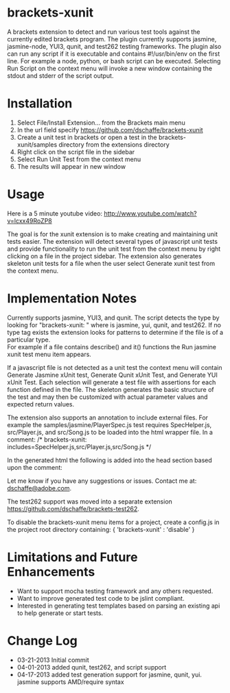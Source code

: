 brackets-xunit
===========

A brackets extension to detect and run various test tools against the currently edited brackets program.  The plugin
currently supports jasmine, jasmine-node, YUI3, qunit, and test262 testing frameworks.  The plugin also can run any script
if it is executable and contains #!/usr/bin/env on the first line.  For example a node, python, or bash script can be executed. 
Selecting Run Script on the context menu will invoke a new window containing the stdout and stderr of the script output.

Installation
===========

1. Select File/Install Extension... from the Brackets main menu
2. In the url field specify https://github.com/dschaffe/brackets-xunit 
3. Create a unit test in brackets or open a test in the brackets-xunit/samples directory from the extensions directory
4. Right click on the script file in the sidebar
5. Select Run Unit Test from the context menu
6. The results will appear in new window

Usage
=====

Here is a 5 minute youtube video: http://www.youtube.com/watch?v=lcxx49RoZP8

The goal is for the xunit extension is to make creating and maintaining unit tests easier.   The extension will detect several types of javascript
unit tests and provide functionality to run the unit test from the context menu by right clicking on a file in the project sidebar.  The extension
also generates skeleton unit tests for a file when the user select Generate xunit test from the context menu.

Implementation Notes
============

Currently supports jasmine, YUI3, and qunit.  The script detects the type by looking for "brackets-xunit: <type>" where <type> is 
jasmine, yui, qunit, and test262.  If no type tag exists the extension looks for patterns to determine if the file is of a particular type.  
For example if a file contains describe() and it() functions the Run jasmine xunit test menu item appears.  

If a javascript file is not detected as a unit test the context menu will contain Generate Jasmine xUnit test, Generate Qunit xUnit Test, and
Generate YUI xUnit Test.  Each selection will generate a test file with assertions for each function defined in the file.  The skeleton generates
the basic structure of the test and may then be customized with actual parameter values and expected return values.

The extension also supports an annotation to include external files.  For example the samples/jasmine/PlayerSpec.js test requires SpecHelper.js,
src/Player.js, and src/Song.js to be loaded into the html wrapper file.  In a comment:
    /* brackets-xunit: includes=SpecHelper.js,src/Player.js,src/Song.js */

In the generated html the following is added into the head section based upon the comment:
    <script src="samples/jasmine/SpecHelper.js"></script>
    <script src="samples/jasmine/src/Player.js"></script>
    <script src="samples/jasmine/src/Song.js"></script>

Let me know if you have any suggestions or issues.  Contact me at: dschaffe@adobe.com.

The test262 support was moved into a separate extension https://github.com/dschaffe/brackets-test262.

To disable the brackets-xunit menu items for a project, create a config.js in the project root directory containing:
   {
       'brackets-xunit' : 'disable'
   }

Limitations and Future Enhancements
============

* Want to support mocha testing framework and any others requested.
* Want to improve generated test code to be jslint compliant.
* Interested in generating test templates based on parsing an existing api to help generate or start tests.

Change Log
=========

* 03-21-2013 Initial commit
* 04-01-2013 added qunit, test262, and script support
* 04-17-2013 added test generation support for jasmine, qunit, yui.  jasmine supports AMD/require syntax
